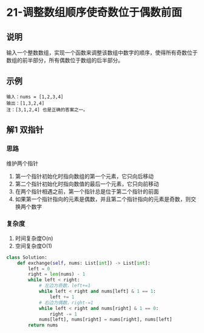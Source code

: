# 21-调整数组顺序使奇数位于偶数前面

## 说明

输入一个整数数组，实现一个函数来调整该数组中数字的顺序，使得所有奇数位于数组的前半部分，所有偶数位于数组的后半部分。

## 示例
```
输入：nums = [1,2,3,4]
输出：[1,3,2,4] 
注：[3,1,2,4] 也是正确的答案之一。
```

## 解1 双指针

### 思路

维护两个指针
1. 第一个指针初始化时指向数组的第一个元素，它只向后移动
2. 第二个指针初始化时指向数值的最后一个元素，它只向前移动
3. 在两个指针相遇之前，第一个指针总是位于第二个指针的前面
4. 如果第一个指针指向的元素是偶数，并且第二个指针指向的元素是奇数，则交换两个数字

### 复杂度

1. 时间复杂度O(n)
2. 空间复杂度O(1)

```python
class Solution:
    def exchange(self, nums: List[int]) -> List[int]:
        left = 0
        right = len(nums) - 1
        while left < right:
            # 左边为奇数，left+=1
            while left < right and nums[left] & 1 == 1:
                left += 1
            # 右边为偶数，right-=1
            while left < right and nums[right] & 1 == 0:
                right -= 1
            nums[left], nums[right] = nums[right], nums[left]
        return nums
```